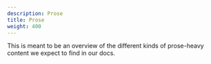 ```yaml
---
description: Prose
title: Prose
weight: 400
---
```


This is meant to be an overview of the different kinds of prose-heavy content we expect to find in our docs.